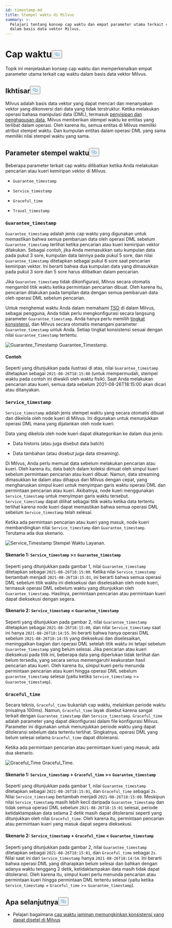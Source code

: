 ```yaml
---
id: timestamp.md
title: Stempel waktu di Milvus
summary: >-
  Pelajari tentang konsep cap waktu dan empat parameter utama terkait cap waktu
  dalam basis data vektor Milvus.
---
```


<h1 id="Timestamp" class="common-anchor-header">Cap waktu<button data-href="#Timestamp" class="anchor-icon" translate="no">
      <svg translate="no"
        aria-hidden="true"
        focusable="false"
        height="20"
        version="1.1"
        viewBox="0 0 16 16"
        width="16"
      >
        <path
          fill="#0092E4"
          fill-rule="evenodd"
          d="M4 9h1v1H4c-1.5 0-3-1.69-3-3.5S2.55 3 4 3h4c1.45 0 3 1.69 3 3.5 0 1.41-.91 2.72-2 3.25V8.59c.58-.45 1-1.27 1-2.09C10 5.22 8.98 4 8 4H4c-.98 0-2 1.22-2 2.5S3 9 4 9zm9-3h-1v1h1c1 0 2 1.22 2 2.5S13.98 12 13 12H9c-.98 0-2-1.22-2-2.5 0-.83.42-1.64 1-2.09V6.25c-1.09.53-2 1.84-2 3.25C6 11.31 7.55 13 9 13h4c1.45 0 3-1.69 3-3.5S14.5 6 13 6z"
        ></path>
      </svg>
    </button></h1><p>Topik ini menjelaskan konsep cap waktu dan memperkenalkan empat parameter utama terkait cap waktu dalam basis data vektor Milvus.</p>
<h2 id="Overview" class="common-anchor-header">Ikhtisar<button data-href="#Overview" class="anchor-icon" translate="no">
      <svg translate="no"
        aria-hidden="true"
        focusable="false"
        height="20"
        version="1.1"
        viewBox="0 0 16 16"
        width="16"
      >
        <path
          fill="#0092E4"
          fill-rule="evenodd"
          d="M4 9h1v1H4c-1.5 0-3-1.69-3-3.5S2.55 3 4 3h4c1.45 0 3 1.69 3 3.5 0 1.41-.91 2.72-2 3.25V8.59c.58-.45 1-1.27 1-2.09C10 5.22 8.98 4 8 4H4c-.98 0-2 1.22-2 2.5S3 9 4 9zm9-3h-1v1h1c1 0 2 1.22 2 2.5S13.98 12 13 12H9c-.98 0-2-1.22-2-2.5 0-.83.42-1.64 1-2.09V6.25c-1.09.53-2 1.84-2 3.25C6 11.31 7.55 13 9 13h4c1.45 0 3-1.69 3-3.5S14.5 6 13 6z"
        ></path>
      </svg>
    </button></h2><p>Milvus adalah basis data vektor yang dapat mencari dan menanyakan vektor yang dikonversi dari data yang tidak terstruktur. Ketika melakukan operasi bahasa manipulasi data (DML), termasuk <a href="https://milvus.io/docs/v2.1.x/data_processing.md">penyisipan dan penghapusan data</a>, Milvus memberikan stempel waktu ke entitas yang terlibat dalam operasi. Oleh karena itu, semua entitas di Milvus memiliki atribut stempel waktu. Dan kumpulan entitas dalam operasi DML yang sama memiliki nilai stempel waktu yang sama.</p>
<h2 id="Timestamp-parameters" class="common-anchor-header">Parameter stempel waktu<button data-href="#Timestamp-parameters" class="anchor-icon" translate="no">
      <svg translate="no"
        aria-hidden="true"
        focusable="false"
        height="20"
        version="1.1"
        viewBox="0 0 16 16"
        width="16"
      >
        <path
          fill="#0092E4"
          fill-rule="evenodd"
          d="M4 9h1v1H4c-1.5 0-3-1.69-3-3.5S2.55 3 4 3h4c1.45 0 3 1.69 3 3.5 0 1.41-.91 2.72-2 3.25V8.59c.58-.45 1-1.27 1-2.09C10 5.22 8.98 4 8 4H4c-.98 0-2 1.22-2 2.5S3 9 4 9zm9-3h-1v1h1c1 0 2 1.22 2 2.5S13.98 12 13 12H9c-.98 0-2-1.22-2-2.5 0-.83.42-1.64 1-2.09V6.25c-1.09.53-2 1.84-2 3.25C6 11.31 7.55 13 9 13h4c1.45 0 3-1.69 3-3.5S14.5 6 13 6z"
        ></path>
      </svg>
    </button></h2><p>Beberapa parameter terkait cap waktu dilibatkan ketika Anda melakukan pencarian atau kueri kemiripan vektor di Milvus.</p>
<ul>
<li><p><code translate="no">Guarantee_timestamp</code></p></li>
<li><p><code translate="no">Service_timestamp</code></p></li>
<li><p><code translate="no">Graceful_time</code></p></li>
<li><p><code translate="no">Travel_timestamp</code></p></li>
</ul>
<h3 id="Guaranteetimestamp" class="common-anchor-header"><code translate="no">Guarantee_timestamp</code></h3><p><code translate="no">Guarantee_timestamp</code> adalah jenis cap waktu yang digunakan untuk memastikan bahwa semua pembaruan data oleh operasi DML sebelum <code translate="no">Guarantee_timestamp</code> terlihat ketika pencarian atau kueri kemiripan vektor dilakukan. Sebagai contoh, jika Anda memasukkan satu kumpulan data pada pukul 3 sore, kumpulan data lainnya pada pukul 5 sore, dan nilai <code translate="no">Guarantee_timestamp</code> ditetapkan sebagai pukul 6 sore saat pencarian kemiripan vektor. Ini berarti bahwa dua kumpulan data yang dimasukkan pada pukul 3 sore dan 5 sore harus dilibatkan dalam pencarian.</p>
<p>Jika <code translate="no">Guarantee_timestamp</code> tidak dikonfigurasi, Milvus secara otomatis mengambil titik waktu ketika permintaan pencarian dibuat. Oleh karena itu, pencarian dilakukan pada tampilan data dengan semua pembaruan data oleh operasi DML sebelum pencarian.</p>
<p>Untuk menghemat waktu Anda dalam memahami <a href="https://github.com/milvus-io/milvus/blob/master/docs/design_docs/20211214-milvus_hybrid_ts.md">TSO</a> di dalam Milvus, sebagai pengguna, Anda tidak perlu mengkonfigurasi secara langsung parameter <code translate="no">Guarantee_timestamp</code>. Anda hanya perlu memilih <a href="https://milvus.io/docs/v2.1.x/consistency.md">tingkat konsistensi</a>, dan Milvus secara otomatis menangani parameter <code translate="no">Guarantee_timestamp</code> untuk Anda. Setiap tingkat konsistensi sesuai dengan nilai <code translate="no">Guarantee_timestamp</code> tertentu.</p>
<p>
  
   <span class="img-wrapper"> <img translate="no" src="/docs/v2.5.x/assets/Guarantee_Timestamp.png" alt="Guarantee_Timestamp" class="doc-image" id="guarantee_timestamp" />
   </span> <span class="img-wrapper"> <span>Guarantee_Timestamp</span>. </span></p>
<h4 id="Example" class="common-anchor-header">Contoh</h4><p>Seperti yang ditunjukkan pada ilustrasi di atas, nilai <code translate="no">Guarantee_timestamp</code> ditetapkan sebagai <code translate="no">2021-08-26T18:15:00</code> (untuk mempermudah, stempel waktu pada contoh ini diwakili oleh waktu fisik). Saat Anda melakukan pencarian atau kueri, semua data sebelum 2021-08-26T18:15:00 akan dicari atau ditanyakan.</p>
<h3 id="Servicetimestamp" class="common-anchor-header"><code translate="no">Service_timestamp</code></h3><p><code translate="no">Service_timestamp</code> adalah jenis stempel waktu yang secara otomatis dibuat dan dikelola oleh node kueri di Milvus. Ini digunakan untuk menunjukkan operasi DML mana yang dijalankan oleh node kueri.</p>
<p>Data yang dikelola oleh node kueri dapat dikategorikan ke dalam dua jenis:</p>
<ul>
<li><p>Data historis (atau juga disebut data batch)</p></li>
<li><p>Data tambahan (atau disebut juga data streaming).</p></li>
</ul>
<p>Di Milvus, Anda perlu memuat data sebelum melakukan pencarian atau kueri. Oleh karena itu, data batch dalam koleksi dimuat oleh simpul kueri sebelum permintaan pencarian atau kueri dibuat. Namun, data streaming dimasukkan ke dalam atau dihapus dari Milvus dengan cepat, yang mengharuskan simpul kueri untuk menyimpan garis waktu operasi DML dan permintaan pencarian atau kueri. Akibatnya, node kueri menggunakan <code translate="no">Service_timestamp</code> untuk menyimpan garis waktu tersebut. <code translate="no">Service_timestamp</code> dapat dilihat sebagai titik waktu ketika data tertentu terlihat karena node kueri dapat memastikan bahwa semua operasi DML sebelum <code translate="no">Service_timestamp</code> telah selesai.</p>
<p>Ketika ada permintaan pencarian atau kueri yang masuk, node kueri membandingkan nilai <code translate="no">Service_timestamp</code> dan <code translate="no">Guarantee_timestamp</code>. Terutama ada dua skenario.</p>
<p>
  
   <span class="img-wrapper"> <img translate="no" src="/docs/v2.5.x/assets/Service_Timestamp.png" alt="Service_Timestamp" class="doc-image" id="service_timestamp" />
   </span> <span class="img-wrapper"> <span>Stempel Waktu Layanan</span>. </span></p>
<h4 id="Scenario-1-Servicetimestamp--Guaranteetimestamp" class="common-anchor-header">Skenario 1: <code translate="no">Service_timestamp</code> &gt;= <code translate="no">Guarantee_timestamp</code></h4><p>Seperti yang ditunjukkan pada gambar 1, nilai <code translate="no">Guarantee_timestamp</code> ditetapkan sebagai <code translate="no">2021-08-26T18:15:00</code>. Ketika nilai <code translate="no">Service_timestamp</code> bertambah menjadi <code translate="no">2021-08-26T18:15:01</code>, ini berarti bahwa semua operasi DML sebelum titik waktu ini dieksekusi dan diselesaikan oleh node kueri, termasuk operasi DML sebelum waktu yang ditunjukkan oleh <code translate="no">Guarantee_timestamp</code>. Hasilnya, permintaan pencarian atau permintaan kueri dapat dieksekusi dengan segera.</p>
<h4 id="Scenario-2-Servicetimestamp--Guaranteetimestamp" class="common-anchor-header">Skenario 2: <code translate="no">Service_timestamp</code> &lt; <code translate="no">Guarantee_timestamp</code></h4><p>Seperti yang ditunjukkan pada gambar 2, nilai <code translate="no">Guarantee_timestamp</code> ditetapkan sebagai <code translate="no">2021-08-26T18:15:00</code>, dan nilai <code translate="no">Service_timestamp</code> saat ini hanya <code translate="no">2021-08-26T18:14:55</code>. Ini berarti bahwa hanya operasi DML sebelum <code translate="no">2021-08-26T18:14:55</code> yang dieksekusi dan diselesaikan, meninggalkan bagian dari operasi DML setelah titik waktu ini tetapi sebelum <code translate="no">Guarantee_timestamp</code> yang belum selesai. Jika pencarian atau kueri dieksekusi pada titik ini, beberapa data yang diperlukan tidak terlihat dan belum tersedia, yang secara serius memengaruhi keakuratan hasil pencarian atau kueri. Oleh karena itu, simpul kueri perlu menunda permintaan pencarian atau kueri hingga operasi DML sebelum <code translate="no">guarantee_timestamp</code> selesai (yaitu ketika <code translate="no">Service_timestamp</code> &gt;= <code translate="no">Guarantee_timestamp</code>).</p>
<h3 id="Gracefultime" class="common-anchor-header"><code translate="no">Graceful_time</code></h3><p>Secara teknis, <code translate="no">Graceful_time</code> bukanlah cap waktu, melainkan periode waktu (misalnya 100ms). Namun, <code translate="no">Graceful_time</code> layak disebut karena sangat terkait dengan <code translate="no">Guarantee_timestamp</code> dan <code translate="no">Service_timestamp</code>. <code translate="no">Graceful_time</code> adalah parameter yang dapat dikonfigurasi dalam file konfigurasi Milvus. Parameter ini digunakan untuk menunjukkan periode waktu yang dapat ditoleransi sebelum data tertentu terlihat. Singkatnya, operasi DML yang belum selesai selama <code translate="no">Graceful_time</code> dapat ditoleransi.</p>
<p>Ketika ada permintaan pencarian atau permintaan kueri yang masuk, ada dua skenario.</p>
<p>
  
   <span class="img-wrapper"> <img translate="no" src="/docs/v2.5.x/assets/Graceful_Time.png" alt="Graceful_Time" class="doc-image" id="graceful_time" />
   </span> <span class="img-wrapper"> <span>Graceful_Time</span>. </span></p>
<h4 id="Scenario-1-Servicetimestamp--+--Gracefultime--Guaranteetimestamp" class="common-anchor-header">Skenario 1: <code translate="no">Service_timestamp</code> + <code translate="no">Graceful_time</code> &gt;= <code translate="no">Guarantee_timestamp</code></h4><p>Seperti yang ditunjukkan pada gambar 1, nilai <code translate="no">Guarantee_timestamp</code> ditetapkan sebagai <code translate="no">2021-08-26T18:15:01</code>, dan <code translate="no">Graceful_time</code> sebagai <code translate="no">2s</code>. Nilai <code translate="no">Service_timestamp</code> bertambah menjadi <code translate="no">2021-08-26T18:15:00</code>. Meskipun nilai <code translate="no">Service_timestamp</code> masih lebih kecil daripada <code translate="no">Guarantee_timestamp</code> dan tidak semua operasi DML sebelum <code translate="no">2021-08-26T18:15:01</code> selesai, periode ketidaktampakan data selama 2 detik masih dapat ditoleransi seperti yang ditunjukkan oleh nilai <code translate="no">Graceful_time</code>. Oleh karena itu, permintaan pencarian atau permintaan kueri yang masuk dapat segera dieksekusi.</p>
<h4 id="Scenario-2-Servicetimestamp--+--Gracefultime--Guaranteetimestamp" class="common-anchor-header">Skenario 2: <code translate="no">Service_timestamp</code> + <code translate="no">Graceful_time</code> &lt; <code translate="no">Guarantee_timestamp</code></h4><p>Seperti yang ditunjukkan pada gambar 2, nilai <code translate="no">Guarantee_timestamp</code> ditetapkan sebagai <code translate="no">2021-08-26T18:15:01</code>, dan <code translate="no">Graceful_time</code> sebagai <code translate="no">2s</code>. Nilai saat ini dari <code translate="no">Service_timestamp</code> hanya <code translate="no">2021-08-26T18:14:54</code>. Ini berarti bahwa operasi DML yang diharapkan belum selesai dan bahkan dengan adanya waktu tenggang 2 detik, ketidaktampakan data masih tidak dapat ditoleransi. Oleh karena itu, simpul kueri perlu menunda pencarian atau permintaan kueri hingga permintaan DML tertentu selesai (yaitu ketika <code translate="no">Service_timestamp</code> + <code translate="no">Graceful_time</code> &gt;= <code translate="no">Guarantee_timestamp</code>).</p>
<h2 id="Whats-next" class="common-anchor-header">Apa selanjutnya<button data-href="#Whats-next" class="anchor-icon" translate="no">
      <svg translate="no"
        aria-hidden="true"
        focusable="false"
        height="20"
        version="1.1"
        viewBox="0 0 16 16"
        width="16"
      >
        <path
          fill="#0092E4"
          fill-rule="evenodd"
          d="M4 9h1v1H4c-1.5 0-3-1.69-3-3.5S2.55 3 4 3h4c1.45 0 3 1.69 3 3.5 0 1.41-.91 2.72-2 3.25V8.59c.58-.45 1-1.27 1-2.09C10 5.22 8.98 4 8 4H4c-.98 0-2 1.22-2 2.5S3 9 4 9zm9-3h-1v1h1c1 0 2 1.22 2 2.5S13.98 12 13 12H9c-.98 0-2-1.22-2-2.5 0-.83.42-1.64 1-2.09V6.25c-1.09.53-2 1.84-2 3.25C6 11.31 7.55 13 9 13h4c1.45 0 3-1.69 3-3.5S14.5 6 13 6z"
        ></path>
      </svg>
    </button></h2><ul>
<li>Pelajari bagaimana <a href="/docs/id/v2.5.x/consistency.md">cap waktu jaminan memungkinkan konsistensi yang dapat disetel di Milvus</a></li>
</ul>
